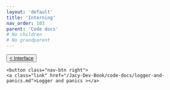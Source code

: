 ```yaml
---
layout: 'default'
title: 'Interning'
nav_order: 103
parent: 'Code docs'
# No children
# No grandparent
---
```



<div class="nav-btn-block">
    <button class="nav-btn left">
    <a class="link" href="/Jacy-Dev-Book/code-docs/interface.md">< Interface</a>
</button>

    <button class="nav-btn right">
    <a class="link" href="/Jacy-Dev-Book/code-docs/logger-and-panics.md">Logger and panics ></a>
</button>

</div>
